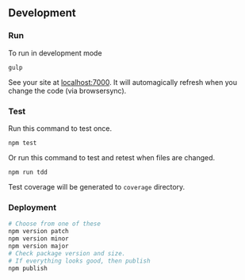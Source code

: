 ## Development

### Run

To run in development mode

```
gulp
```

See your site at [localhost:7000](http://localhost:7000). It will automagically refresh when you change the code (via browsersync).

### Test

Run this command to test once.

```
npm test
```

Or run this command to test and retest when files are changed.

```
npm run tdd
```

Test coverage will be generated to ```coverage``` directory.

### Deployment

```bash
# Choose from one of these
npm version patch
npm version minor
npm version major
# Check package version and size.
# If everything looks good, then publish
npm publish
```